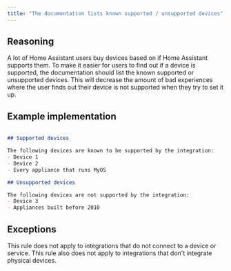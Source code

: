 ```yaml
---
title: "The documentation lists known supported / unsupported devices"
---
```


## Reasoning

A lot of Home Assistant users buy devices based on if Home Assistant supports them.
To make it easier for users to find out if a device is supported, the documentation should list the known supported or unsupported devices.
This will decrease the amount of bad experiences where the user finds out their device is not supported when they try to set it up.

## Example implementation

```markdown showLineNumbers

## Supported devices

The following devices are known to be supported by the integration:
- Device 1
- Device 2
- Every appliance that runs MyOS

## Unsupported devices

The following devices are not supported by the integration:
- Device 3
- Appliances built before 2010
```

## Exceptions

This rule does not apply to integrations that do not connect to a device or service.
This rule also does not apply to integrations that don't integrate physical devices.
